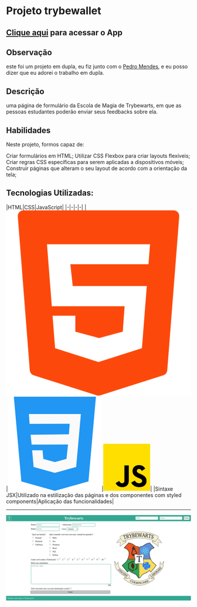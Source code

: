 # Projeto trybewallet

## [Clique aqui](https://trybewarts-pi.vercel.app/) para acessar o App

## Observação
este foi um projeto em dupla, eu fiz junto com o [Pedro Mendes](https://github.com/alt-art), e eu posso dizer que eu adorei o trabalho em dupla.

## Descrição
uma página de formulário da Escola de Magia de Trybewarts, em que as pessoas estudantes poderão enviar seus feedbacks sobre ela. 

## Habilidades
Neste projeto, formos capaz de:

Criar formulários em HTML;
Utilizar CSS Flexbox para criar layouts flexíveis;
Criar regras CSS específicas para serem aplicadas a dispositivos móveis;
Construir páginas que alteram o seu layout de acordo com a orientação da tela;

## Tecnologias Utilizadas:
|HTML|CSS|JavaScript|
|-|-|-|-|
|![icon](./images/html-5.png)|![icon](./images/css-3.png)|![icon](./images/js.png)|
|Sintaxe JSX|Utilizado na estilização das páginas e dos componentes com styled components|Aplicação das funcionalidades|
___


![print](./images/print.png)